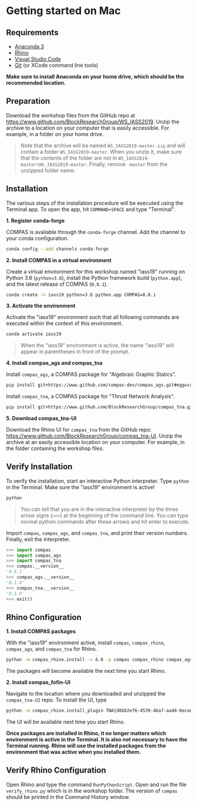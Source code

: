 # Getting started on Mac

## Requirements

* [Anaconda 3](https://repo.anaconda.com/archive/Anaconda3-2019.03-MacOSX-x86_64.pkg)
* [Rhino](https://www.rhino3d.com/download)
* [Visual Studio Code](https://code.visualstudio.com/)
* [Git](https://git-scm.com/downloads) (or XCode command line tools)

**Make sure to install Anaconda on your home drive, which should be the recommended location.**

## Preparation

Download the workshop files from the GitHub repo at https://www.github.com/BlockResearchGroup/WS_IASS2019. Unzip the archive to a location on your computer that is easily accessible. For example, in a folder on your home drive.

> Note that the archive will be named `WS_IASS2019-master.zip` and will contain a folder `WS_IASS2019-master`. When you unzip it, make sure that the contents of the folder are not in `WS_IASS2019-master\WS_IASS2019-master`. Finally, remove `-master` from the unzipped folder name. 

## Installation

The various steps of the installation procedure will be executed using the Terminal app. To open the app, hit `COMMAND+SPACE` and type "Terminal".

**1. Register conda-forge**

COMPAS is available through the `conda-forge` channel. Add the channel to your conda configuration.

```bash
conda config --add channels conda-forge
```

**2. Install COMPAS in a virtual environment**

Create a virtual environment for this workshop named "iass19" running on Python 3.6 (`python=3.6`), install the Python framework build (`python.app`), and the latest release of COMPAS (`0.8.1`).

```bash
conda create -n iass19 python=3.6 python.app COMPAS=0.8.1
```

**3. Activate the environment**

Activate the "iass19" environment such that all following commands are executed within the context of this environment.

```bash
conda activate iass19
```

> When the "iass19" environment is active, the name "iass19" will appear in parentheses in front of the prompt.

**4. Install compas_ags and compas_tna**

Install `compas_ags`, a COMPAS package for "Algebraic Graphic Statics".

```bash
pip install git+https://www.github.com/compas-dev/compas_ags.git#egg=compas_ags
```

Install `compas_tna`, a COMPAS package for "Thrust Network Analysis".

```bash
pip install git+https://www.github.com/BlockResearchGroup/compas_tna.git#egg=compas_tna
```

**5. Download compas_tna-UI**

Download the Rhino UI for `compas_tna` from the GitHub repo: https://www.github.com/BlockResearchGroup/compas_tna-UI. Unzip the archive at an easily accessible location on your computer. For example, in the folder containing the workshop files.

## Verify Installation

To verify the installation, start an interactive Python interpreter.
Type `python` in the Terminal. Make sure the "iass19" environment is active!

```bash
python
```

> You can tell that you are in the interactive interpreter by the three arrow signs (`>>>`) at the beginning of the command line. You can type normal python commands after these arrows and hit enter to execute.

Import `compas`, `compas_ags`, and `compas_tna`, and print their version numbers. Finally, exit the interpreter.

```python
>>> import compas
>>> import compas_ags
>>> import compas_tna
>>> compas.__version__
'0.8.1'
>>> compas_ags.__version__
'0.1.0'
>>> compas_tna.__version__
'0.1.0'
>>> exit()
```

## Rhino Configuration

**1. Install COMPAS packages**

With the "iass19" environment active, install `compas`, `compas_rhino`, `compas_ags`, and `compas_tna` for Rhino.

```bash
python -m compas_rhino.install -v 6.0 -p compas compas_rhino compas_ags compas_tna
```

The packages will become available the next time you start Rhino.

**2. Install compas_fofin-UI**

Navigate to the location where you downloaded and unzipped the `compas_tna-UI` repo. To install the UI, type

```bash
python -m compas_rhino.install_plugin TNA{d8bb2ef6-4539-4ba7-aa48-8ecadb23c229}
```

The UI will be available next time you start Rhino.

**Once packages are installed in Rhino, it no longer matters which environment is active in the Terminal. It is also not necessary to have the Terminal running. Rhino will use the installed packages from the environment that was active when you installed them.**

## Verify Rhino Configuration

Open Rhino and type the command `RunPythonScript`.
Open and run the file `verify_rhino.py` which is in the workshop folder. The version of `compas` should be printed in the Command History window.
